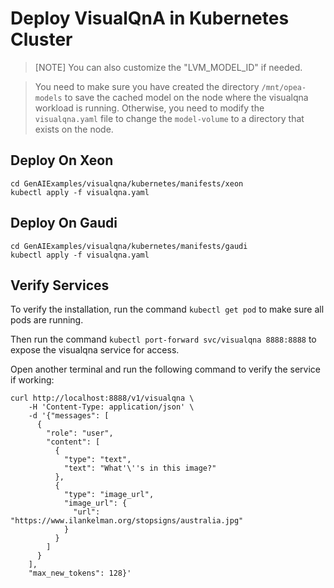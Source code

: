 # Deploy VisualQnA in Kubernetes Cluster

> [NOTE]
> You can also customize the "LVM_MODEL_ID" if needed.

> You need to make sure you have created the directory `/mnt/opea-models` to save the cached model on the node where the visualqna workload is running. Otherwise, you need to modify the `visualqna.yaml` file to change the `model-volume` to a directory that exists on the node.

## Deploy On Xeon

```
cd GenAIExamples/visualqna/kubernetes/manifests/xeon
kubectl apply -f visualqna.yaml
```

## Deploy On Gaudi

```
cd GenAIExamples/visualqna/kubernetes/manifests/gaudi
kubectl apply -f visualqna.yaml
```

## Verify Services

To verify the installation, run the command `kubectl get pod` to make sure all pods are running.

Then run the command `kubectl port-forward svc/visualqna 8888:8888` to expose the visualqna service for access.

Open another terminal and run the following command to verify the service if working:

```console
curl http://localhost:8888/v1/visualqna \
    -H 'Content-Type: application/json' \
    -d '{"messages": [
      {
        "role": "user",
        "content": [
          {
            "type": "text",
            "text": "What'\''s in this image?"
          },
          {
            "type": "image_url",
            "image_url": {
              "url": "https://www.ilankelman.org/stopsigns/australia.jpg"
            }
          }
        ]
      }
    ],
    "max_new_tokens": 128}'
```
